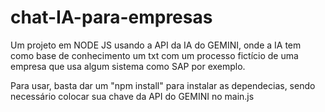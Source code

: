 # chat-IA-para-empresas

Um projeto em NODE JS usando a API da IA do GEMINI, onde a IA tem como base de conhecimento um txt com um processo fictício de uma empresa que usa algum sistema como SAP por exemplo.

Para usar, basta dar um "npm install" para instalar as dependecias, sendo necessário colocar sua chave da API do GEMINI no main.js
